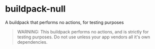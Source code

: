 # buildpack-null

A buildpack that performs no actions, for testing purposes

> WARNING: This buildpack performs no actions, and is strictly for testing purposes. Do not use unless your app vendors all it's own dependencies.
